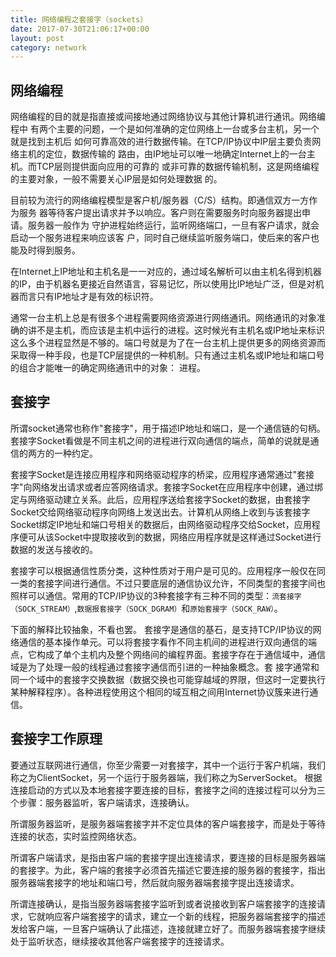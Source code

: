 ```yaml
---
title: 网络编程之套接字（sockets）
date: 2017-07-30T21:06:17+00:00
layout: post
category: network
---
```


## 网络编程

网络编程的目的就是指直接或间接地通过网络协议与其他计算机进行通讯。网络编程中 有两个主要的问题，一个是如何准确的定位网络上一台或多台主机，另一个就是找到主机后 如何可靠高效的进行数据传输。在TCP/IP协议中IP层主要负责网络主机的定位，数据传输的 路由，由IP地址可以唯一地确定Internet上的一台主机。而TCP层则提供面向应用的可靠的 或非可靠的数据传输机制，这是网络编程的主要对象，一般不需要关心IP层是如何处理数据 的。

目前较为流行的网络编程模型是客户机/服务器（C/S）结构。即通信双方一方作为服务 器等待客户提出请求并予以响应。客户则在需要服务时向服务器提出申请。服务器一般作为 守护进程始终运行，监听网络端口，一旦有客户请求，就会启动一个服务进程来响应该客 户，同时自己继续监听服务端口，使后来的客户也能及时得到服务。

在Internet上IP地址和主机名是一一对应的，通过域名解析可以由主机名得到机器的IP，由于机器名更接近自然语言，容易记忆，所以使用比IP地址广泛，但是对机器而言只有IP地址才是有效的标识符。

通常一台主机上总是有很多个进程需要网络资源进行网络通讯。网络通讯的对象准确的讲不是主机，而应该是主机中运行的进程。这时候光有主机名或IP地址来标识这么多个进程显然是不够的。端口号就是为了在一台主机上提供更多的网络资源而采取得一种手段，也是TCP层提供的一种机制。只有通过主机名或IP地址和端口号的组合才能唯一的确定网络通讯中的对象： 进程。

## 套接字

所谓socket通常也称作"套接字"，用于描述IP地址和端口，是一个通信链的句柄。套接字Socket看做是不同主机之间的进程进行双向通信的端点，简单的说就是通信的两方的一种约定。

套接字Socket是连接应用程序和网络驱动程序的桥梁，应用程序通常通过"套接字"向网络发出请求或者应答网络请求。套接字Socket在应用程序中创建，通过绑定与网络驱动建立关系。此后，应用程序送给套接字Socket的数据，由套接字Socket交给网络驱动程序向网络上发送出去。计算机从网络上收到与该套接字Socket绑定IP地址和端口号相关的数据后，由网络驱动程序交给Socket，应用程序便可从该Socket中提取接收到的数据，网络应用程序就是这样通过Socket进行数据的发送与接收的。

套接字可以根据通信性质分类，这种性质对于用户是可见的。应用程序一般仅在同一类的套接字间进行通信。不过只要底层的通信协议允许，不同类型的套接字间也照样可以通信。常用的TCP/IP协议的3种套接字有三种不同的类型：`流套接字（SOCK_STREAM）`,`数据报套接字（SOCK_DGRAM）`和`原始套接字（SOCK_RAW）`。

下面的解释比较抽象，不看也罢。 
套接字是通信的基石，是支持TCP/IP协议的网络通信的基本操作单元。可以将套接字看作不同主机间的进程进行双向通信的端点，它构成了单个主机内及整个网络间的编程界面。套接字存在于通信域中，通信域是为了处理一般的线程通过套接字通信而引进的一种抽象概念。套 
接字通常和同一个域中的套接字交换数据（数据交换也可能穿越域的界限，但这时一定要执行某种解释程序）。各种进程使用这个相同的域互相之间用Internet协议簇来进行通信。

## 套接字工作原理

要通过互联网进行通信，你至少需要一对套接字，其中一个运行于客户机端，我们称之为ClientSocket，另一个运行于服务器端，我们称之为ServerSocket。 根据连接启动的方式以及本地套接字要连接的目标，套接字之间的连接过程可以分为三个步骤：服务器监听，客户端请求，连接确认。

所谓服务器监听，是服务器端套接字并不定位具体的客户端套接字，而是处于等待连接的状态，实时监控网络状态。 

所谓客户端请求，是指由客户端的套接字提出连接请求，要连接的目标是服务器端的套接字。为此，客户端的套接字必须首先描述它要连接的服务器的套接字，指出服务器端套接字的地址和端口号，然后就向服务器端套接字提出连接请求。 

所谓连接确认，是指当服务器端套接字监听到或者说接收到客户端套接字的连接请求，它就响应客户端套接字的请求，建立一个新的线程，把服务器端套接字的描述发给客户端，一旦客户端确认了此描述，连接就建立好了。而服务器端套接字继续处于监听状态，继续接收其他客户端套接字的连接请求。

